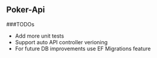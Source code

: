 ## Poker-Api

###TODOs
- Add more unit tests
- Support auto API controller verioning
- For future DB improvements use EF Migrations feature